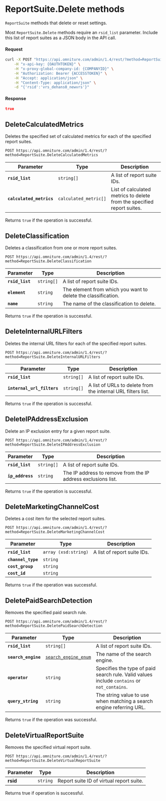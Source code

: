 # ReportSuite.Delete methods

`ReportSuite` methods that delete or reset settings.

Most `ReportSuite.Delete` methods require an `rsid_list` parameter. Include this list of report suites as a JSON body in the API call.

<CodeBlock slots="heading, code" repeat="2" languages="CURL,JSON"/>

#### Request

```sh
curl -X POST "https://api.omniture.com/admin/1.4/rest/?method=ReportSuite.DeleteVirtualReportSuite" \
    -H "x-api-key: {OAUTHTOKEN}" \
    -H "x-proxy-global-company-id: {COMPANYID}" \
    -H "Authorization: Bearer {ACCESSTOKEN}" \
    -H "Accept: application/json" \
    -H "Content-Type: application/json" \
    -d "{'rsid':'vrs_dehans0_newvrs'}"
```

#### Response

```json
true
```

## DeleteCalculatedMetrics

Deletes the specified set of calculated metrics for each of the specified report suites.

`POST https://api.omniture.com/admin/1.4/rest/?method=ReportSuite.DeleteCalculatedMetrics`

|Parameter|Type|Description|
|----|----|-----------|
| **`rsid_list`** | `string[]` |A list of report suite IDs.|
| **`calculated_metrics`** | `calculated_metric[]` |List of calculated metrics to delete from the specified report suites.|

Returns `true` if the operation is successful.

## DeleteClassification

Deletes a classification from one or more report suites.

`POST https://api.omniture.com/admin/1.4/rest/?method=ReportSuite.DeleteClassification`

|Parameter|Type|Description|
|----|----|-----------|
| **`rsid_list`** | `string[]` | A list of report suite IDs.|
| **`element`** | `string` | The element from which you want to delete the classification. |
| **`name`** | `string` | The name of the classification to delete. |

Returns `true` if the operation is successful.

## DeleteInternalURLFilters

Deletes the internal URL filters for each of the specified report suites.

`POST https://api.omniture.com/admin/1.4/rest/?method=ReportSuite.DeleteInternalURLFilters`

|Parameter|Type|Description|
|----|----|-----------|
|**`rsid_list`** |`string[]` |A list of report suite IDs.|
|**`internal_url_filters`** |`string[]` |A list of URLs to delete from the internal URL filters list.|

Returns `true` if the operation is successful.

## DeleteIPAddressExclusion

Delete an IP exclusion entry for a given report suite.

`POST https://api.omniture.com/admin/1.4/rest/?method=ReportSuite.DeleteIPAddressExclusion`

|Parameter|Type|Description|
|----|----|-----------|
|**`rsid_list`** |`string[]` |A list of report suite IDs.|
|**`ip_address`** |`string` |The IP address to remove from the IP address exclusions list.|

Returns `true` if the operation is successful.

## DeleteMarketingChannelCost

Deletes a cost item for the selected report suites.

`POST https://api.omniture.com/admin/1.4/rest/?method=ReportSuite.DeleteMarketingChannelCost`

|Parameter|Type|Description|
|----|----|-----------|
|**`rsid_list`** |`array (xsd:string)` |A list of report suite IDs.|
|**`channel_type`** |`string` | |
|**`cost_group`** |`string` | |
|**`cost_id`** |`string` | |

Returns `true` if the operation was successful.

## DeletePaidSearchDetection

Removes the specified paid search rule.

`POST https://api.omniture.com/admin/1.4/rest/?method=ReportSuite.DeletePaidSearchDetection`

|Parameter|Type|Description|
|----|----|-----------|
| **`rsid_list`** | `string[]` |A list of report suite IDs.|
|**`search_engine`** |[`search_engine_enum`](../data_types.md#searchengineenum) | The name of the search engine. |
|**`operator`** | `string` | Specifies the type of paid search rule. Valid values include `contains` or `not_contains`. |
|**`query_string`** |`string` |The string value to use when matching a search engine referring URL.|

Returns `true` if the operation was successful.

## DeleteVirtualReportSuite

Removes the specified virtual report suite.

`POST https://api.omniture.com/admin/1.4/rest/?method=ReportSuite.DeleteVirtualReportSuite`

|Parameter|Type|Description|
|----|----|-----------|
| **rsid** | `string` | Report suite ID of virtual report suite. |

Returns true if operation is successful.
